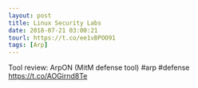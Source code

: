```yaml
---
layout: post
title: Linux Security Labs
date: 2018-07-21 03:00:21
tourl: https://t.co/ee1vBPOO91
tags: [Arp]
---
```

Tool review: ArpON (MitM defense tool) #arp #defense https://t.co/AOGirnd8Te